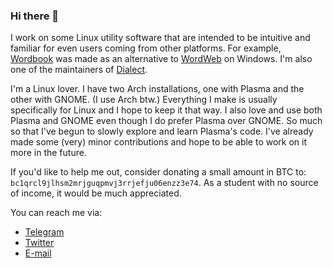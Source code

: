 ### Hi there 👋

I work on some Linux utility software that are intended to be intuitive and familiar for even users coming from other platforms. For example, [Wordbook](https://github.com/fushinari/wordbook) was made as an alternative to [WordWeb](https://wordweb.info/) on Windows. I'm also one of the maintainers of [Dialect](https://github.com/gi-lom/dialect).

I'm a Linux lover. I have two Arch installations, one with Plasma and the other with GNOME. (I use Arch btw.) Everything I make is usually specifically for Linux and I hope to keep it that way. I also love and use both Plasma and GNOME even though I do prefer Plasma over GNOME. So much so that I've begun to slowly explore and learn Plasma's code. I've already made some (very) minor contributions and hope to be able to work on it more in the future.

If you'd like to help me out, consider donating a small amount in BTC to: `bc1qrcl9jlhsm2mrjguqpmvj3rrjefju06enzz3e74`. As a student with no source of income, it would be much appreciated.

You can reach me via:
- [Telegram](https://t.me/fushinari)
- [Twitter](https://twitter.com/fushinari)
- [E-mail](mailto:fushinari@protonmail.com)
